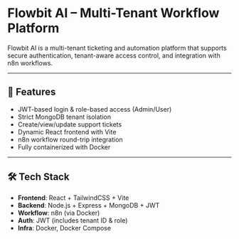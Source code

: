 # Flowbit AI – Multi-Tenant Workflow Platform

Flowbit AI is a multi-tenant ticketing and automation platform that supports secure authentication, tenant-aware access control, and integration with n8n workflows.

---

## 🚀 Features
- JWT-based login & role-based access (Admin/User)
- Strict MongoDB tenant isolation
- Create/view/update support tickets
- Dynamic React frontend with Vite
- n8n workflow round-trip integration
- Fully containerized with Docker

---

## 🛠️ Tech Stack
- **Frontend**: React + TailwindCSS + Vite
- **Backend**: Node.js + Express + MongoDB + JWT
- **Workflow**: n8n (via Docker)
- **Auth**: JWT (includes tenant ID & role)
- **Infra**: Docker, Docker Compose

